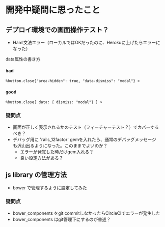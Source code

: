 # 開発中疑問に思ったこと

## デプロイ環境での画面操作テスト？

- Haml文法エラー（ローカルではOKだったのに、Herokuに上げたらエラーになった）

data属性の書き方

#### bad

```
%button.close{"area-hidden": true, "data-dismiss": "modal"} ×
```

#### good

```
%button.close{ data: { dismiss: "modal"} } ×
```

### 疑問点

- 画面が正しく表示されるかのテスト（フィーチャーテスト？）でカバーするべき？
- デバッグ用に 'rails_12factor' gemを入れたら、通常のデバッグメッセージも沢山出るようになった。このままでよいのか？
    - エラーが発覚した時だけgem入れる？
    - 良い設定方法がある？

## js library の管理方法

- bower で管理するように設定してみた

### 疑問点

- bower_components をgit commitしなかったらCircleCIでエラーが発生した
- bower_components はgit管理下にするのが普通？
